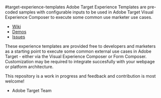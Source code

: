 #target-experience-templates
Adobe Target Experience Templates are pre-coded samples with configurable inputs to be used in Adobe Target Visual Experience Composer to execute some common use marketer use cases.

* [Wiki](https://github.com/Adobe-Marketing-Cloud/target-experience-templates/wiki)
* [Demos](https://helpx.adobe.com/support/target.html)
* [Issues](https://github.com/Adobe-Marketing-Cloud/target-experience-templates/issues)

These experience templates are provided free to developers and marketers as a starting point to execute some common external use cases in Adobe Target - either via the Visual Experience Composer or Form Composer. Customization may be required to integrate succesfully with your webpage or platform architecture.

This repository is a work in progress and feedback and contribution is most welcome!

- Adobe Target Team 
